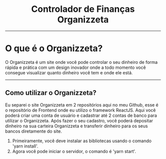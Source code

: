 <h1 align="center"> Controlador de Finanças Organizzeta </h1>

---

# O que é o Organizzeta?
	
O Organizzeta é um site onde você pode controlar o seu dinheiro de forma rápida e prática com um design inovador onde a todo momento você consegue visualizar quanto dinheiro você tem e onde ele está.

---
</hr>

## Como utilizar o Organizzeta?

Eu separei o site Organizzeta em 2 repositórios aqui no meu Github, esse é o repositório de Frontend onde eu utilizo o framework ReactJS.
Aqui você poderá criar uma conta de usuário e cadastrar até 2 contas de banco para utilizar o Organizzeta.
Após fazer o seu cadastro, você poderá depositar dinheiro na sua carteira Organizzeta e transferir dinheiro para os seus bancos diretamente do site.

</hr>

1. Primeiramente, você deve instalar as bibliotecas usando o comando 'yarn install'.
2. Agora você pode iniciar o servidor, o comando é 'yarn start'.

